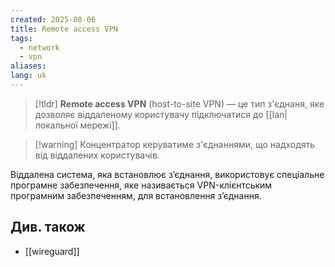 ```yaml
---
created: 2025-08-06
title: Remote access VPN
tags:
  - network
  - vpn
aliases: 
lang: uk
---
```


> [!tldr]
> **Remote access VPN** (host-to-site VPN) — це  тип з'єднаня, яке дозволяє віддаленому користувачу підключатися до [[lan|локальної мережі]].

> [!warning] Концентратор керуватиме з'єднаннями, що надходять від віддалених користувачів. 

Віддалена система, яка встановлює з’єднання, використовує спеціальне програмне забезпечення, яке називається VPN-клієнтським програмним забезпеченням, для встановлення з’єднання.

## Див. також

- [[wireguard]]